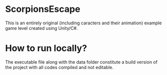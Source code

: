 # ScorpionsEscape

This is an entirely original (including caracters and their animation) example game level created using Unity/C#.

# How to run locally?

The executable file along with the data folder constitute a build version of the project with all codes compiled and not editable.
